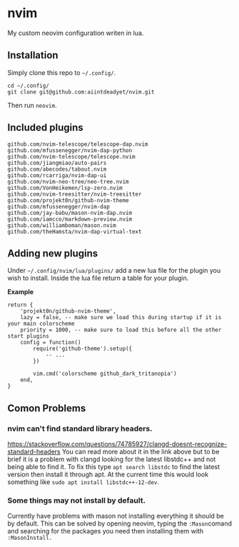 # nvim

My custom neovim configuration writen in lua.

## Installation

Simply clone this repo to ```~/.config/```.
```
cd ~/.config/
git clone git@github.com:aiintdeadyet/nvim.git
```
Then run `neovim`.

## Included plugins
```
github.com/nvim-telescope/telescope-dap.nvim
github.com/mfussenegger/nvim-dap-python
github.com/nvim-telescope/telescope.nvim
github.com/jiangmiao/auto-pairs
github.com/abecodes/tabout.nvim
github.com/rcarriga/nvim-dap-ui
github.com/nvim-neo-tree/neo-tree.nvim
github.com/VonHeikemen/lsp-zero.nvim
github.com/nvim-treesitter/nvim-treesitter
github.com/projekt0n/github-nvim-theme
github.com/mfussenegger/nvim-dap
github.com/jay-babu/mason-nvim-dap.nvim
github.com/iamcco/markdown-preview.nvim
github.com/williamboman/mason.nvim
github.com/theHamsta/nvim-dap-virtual-text
```


## Adding new plugins

Under ``~/.config/nvim/lua/plugins/`` add a new lua file for the plugin you wish to install. Inside the lua file return a table for your plugin.

**Example**

```
return {
	'projekt0n/github-nvim-theme',
	lazy = false, -- make sure we load this during startup if it is your main colorscheme
	priority = 1000, -- make sure to load this before all the other start plugins
	config = function()
		require('github-theme').setup({
			-- ...
		})

		vim.cmd('colorscheme github_dark_tritanopia')
	end,
}

```

## Comon Problems

### nvim can't find standard library headers.

https://stackoverflow.com/questions/74785927/clangd-doesnt-recognize-standard-headers
You can read more about it in the link above but to be brief it is a problem with clangd looking for the latest libstdc++ and not being able to find it. To fix this type ``apt search libstdc`` to find the latest version then install it through apt. At the current time this would look something like ``sudo apt install libstdc++-12-dev``.

### Some things may not install by default. 

Currently have problems with mason not installing everything it should be by default. This can be solved by opening neovim, typing the ``:Mason``comand and searching for the packages you need then installing them with ``:MasonInstall. ``
